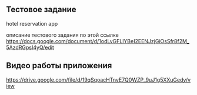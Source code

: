 ## Тестовое задание

hotel reservation app 

​описание тестового задания по этой ссылке
https://docs.google.com/document/d/1odLvGFLlYBeI2EENJzjGiOsSfr8f2M_5AzdRGpsI4yQ/edit

## Видео работы приложения
https://drive.google.com/file/d/19qSqoacHTnvE7Q0WZP_9uJ1g5XXuGedy/view

